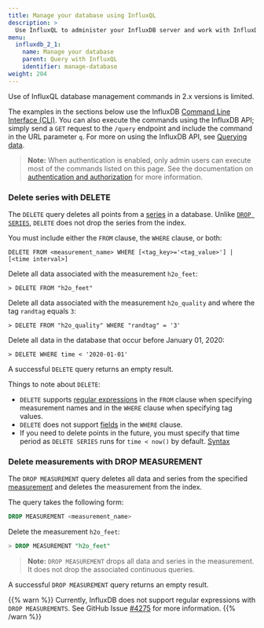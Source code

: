 ```yaml
---
title: Manage your database using InfluxQL
description: >
  Use InfluxQL to administer your InfluxDB server and work with InfluxDB databases, retention policies, series, measurements, and shards.
menu:
  influxdb_2_1:
    name: Manage your database
    parent: Query with InfluxQL
    identifier: manage-database
weight: 204
---
```


Use of InfluxQL database management commands in 2.x versions is limited.  

The examples in the sections below use the InfluxDB [Command Line Interface (CLI)](/influxdb/v2.4/reference/cli/influx/). 
You can also execute the commands using the InfluxDB API; simply  send a `GET` request to the `/query` endpoint and include the command in the URL parameter `q`.
For more on using the InfluxDB API, see [Querying data](/enterprise_influxdb/v1.9/guides/querying_data/).

> **Note:** When authentication is enabled, only admin users can execute most of the commands listed on this page.
> See the documentation on [authentication and authorization](/enterprise_influxdb/v1.9/administration/authentication_and_authorization/) for more information.

### Delete series with DELETE

The `DELETE` query deletes all points from a
[series](/enterprise_influxdb/v1.9/concepts/glossary/#series) in a database.
Unlike
[`DROP SERIES`](/enterprise_influxdb/v1.9/query_language/manage-database/#drop-series-from-the-index-with-drop-series), `DELETE` does not drop the series from the index.

You must include either the `FROM` clause, the `WHERE` clause, or both:

```
DELETE FROM <measurement_name> WHERE [<tag_key>='<tag_value>'] | [<time interval>]
```

Delete all data associated with the measurement `h2o_feet`:
```
> DELETE FROM "h2o_feet"
```

Delete all data associated with the measurement `h2o_quality` and where the tag `randtag` equals `3`:
```
> DELETE FROM "h2o_quality" WHERE "randtag" = '3'
```

Delete all data in the database that occur before January 01, 2020:
```
> DELETE WHERE time < '2020-01-01'
```

A successful `DELETE` query returns an empty result.

Things to note about `DELETE`:

* `DELETE` supports
[regular expressions](/enterprise_influxdb/v1.9/query_language/explore-data/#regular-expressions)
in the `FROM` clause when specifying measurement names and in the `WHERE` clause
when specifying tag values.
* `DELETE` does not support [fields](/enterprise_influxdb/v1.9/concepts/glossary/#field) in the `WHERE` clause.
* If you need to delete points in the future, you must specify that time period as `DELETE SERIES` runs for `time < now()` by default. [Syntax](https://github.com/influxdata/influxdb/issues/8007)

### Delete measurements with DROP MEASUREMENT

The `DROP MEASUREMENT` query deletes all data and series from the specified [measurement](/enterprise_influxdb/v1.9/concepts/glossary/#measurement) and deletes the
measurement from the index.

The query takes the following form:
```sql
DROP MEASUREMENT <measurement_name>
```

Delete the measurement `h2o_feet`:
```sql
> DROP MEASUREMENT "h2o_feet"
```

> **Note:** `DROP MEASUREMENT` drops all data and series in the measurement.
It does not drop the associated continuous queries.

A successful `DROP MEASUREMENT` query returns an empty result.

{{% warn %}} Currently, InfluxDB does not support regular expressions with `DROP MEASUREMENTS`.
See GitHub Issue [#4275](https://github.com/influxdb/influxdb/issues/4275) for more information.
{{% /warn %}}

<!-- ### Delete a shard with DROP SHARD - need to know if this command exists in OSS

The `DROP SHARD` query deletes a shard. It also drops the shard from the
[metastore](/enterprise_influxdb/v1.9/concepts/glossary/#metastore).
The query takes the following form:
```sql
DROP SHARD <shard_id_number>
```

Delete the shard with the id `1`:
```
> DROP SHARD 1
>
```

A successful `DROP SHARD` query returns an empty result.
InfluxDB does not return an error if you attempt to drop a shard that does not
exist. -->

<!-- ##### `SHARD DURATION`

- Optional. The `SHARD DURATION` clause determines the time range covered by a [shard group](/enterprise_influxdb/v1.9/concepts/glossary/#shard-group).
- The `<duration>` is a [duration literal](/enterprise_influxdb/v1.9/query_language/spec/#durations)
and does not support an `INF` (infinite) duration.
- By default, the shard group duration is determined by the retention policy's
`DURATION`:

| Retention Policy's DURATION  | Shard Group Duration  |
|---|---|
| < 2 days  | 1 hour  |
| >= 2 days and <= 6 months  | 1 day  |
| > 6 months  | 7 days  |

The minimum allowable `SHARD GROUP DURATION` is `1h`.
If the `CREATE RETENTION POLICY` query attempts to set the `SHARD GROUP DURATION` to less than `1h` and greater than `0s`, InfluxDB automatically sets the `SHARD GROUP DURATION` to `1h`.
If the `CREATE RETENTION POLICY` query attempts to set the `SHARD GROUP DURATION` to `0s`, InfluxDB automatically sets the `SHARD GROUP DURATION` according to the default settings listed above.

See
[Shard group duration management](/enterprise_influxdb/v1.9/concepts/schema_and_data_layout/#shard-group-duration-management)
for recommended configurations.

##### `DEFAULT`

Sets the new retention policy as the default retention policy for the database.
This setting is optional.


